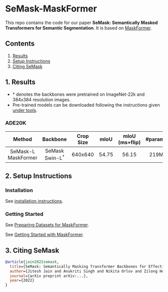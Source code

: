 # SeMask-MaskFormer

This repo contains the code for our paper **SeMask: Semantically Masked Transformers for Semantic Segmentation**. It is based on [MaskFormer](https://github.com/facebookresearch/MaskFormer).

## Contents
1. [Results](#1-results)
2. [Setup Instructions](#2-setup-instructions)
3. [Citing SeMask](#3-citing-semask)

## 1. Results

- &dagger; denotes the backbones were pretrained on ImageNet-22k and 384x384 resolution images.
- Pre-trained models can be downloaded following the instructions given [under tools](tools/README.md).

### ADE20K

| Method | Backbone | Crop Size | mIoU | mIoU (ms+flip) | #params | config |
|   :---:| :---:    | :---:     | :---:| :---:          | :---:   | :---:  |
| SeMask-L MaskFormer | SeMask Swin-L<sup>&dagger;</sup> | 640x640 | 54.75  | 56.15 | 219M | [config](configs/ade20k-150/semask_swin/maskformer_semask_swin_large_IN21k_384_bs16_160k_res640.yaml) |

## 2. Setup Instructions

### Installation

See [installation instructions](INSTALL.md).

### Getting Started

See [Preparing Datasets for MaskFormer](datasets/README.md).

See [Getting Started with MaskFormer](GETTING_STARTED.md).

## 3. Citing SeMask

```BibTeX
@article{jain2022semask,
  title={SeMask: Semantically Masking Transformer Backbones for Effective Semantic Segmentation},
  author={Jitesh Jain and Anukriti Singh and Nikita Orlov and Zilong Huang and Jiachen Li and Steven Walton and Humphrey Shi},
  journal={arXiv preprint arXiv:...},
  year={2022}
}
```
